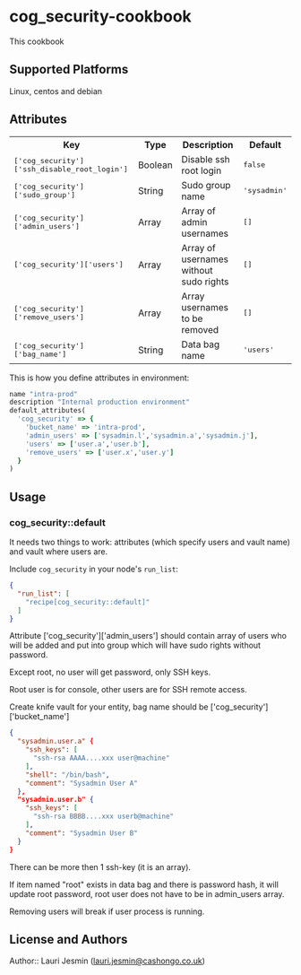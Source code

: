 # cog_security-cookbook

This cookbook
## Supported Platforms

Linux, centos and debian

## Attributes

<table>
  <tr>
    <th>Key</th>
    <th>Type</th>
    <th>Description</th>
    <th>Default</th>
  </tr>
  <tr>
    <td><tt>['cog_security']['ssh_disable_root_login']</tt></td>
    <td>Boolean</td>
    <td>Disable ssh root login </td>
    <td><tt>false</tt></td>
  </tr>
  <tr>
    <td><tt>['cog_security']['sudo_group']</tt></td>
    <td>String</td>
    <td>Sudo group name</td>
    <td><tt>'sysadmin'</tt></td>
  </tr>
  <tr>
    <td><tt>['cog_security']['admin_users']</tt></td>
    <td>Array</td>
    <td>Array of admin usernames</td>
    <td><tt>[]</tt></td>
  </tr>
  <tr>
    <td><tt>['cog_security']['users']</tt></td>
    <td>Array</td>
    <td>Array of usernames without sudo rights</td>
    <td><tt>[]</tt></td>
  </tr>
  <tr>
    <td><tt>['cog_security']['remove_users']</tt></td>
    <td>Array</td>
    <td>Array usernames to be removed</td>
    <td><tt>[]</tt></td>
  </tr>
  <tr>
    <td><tt>['cog_security']['bag_name']</tt></td>
    <td>String</td>
    <td>Data bag name</td>
    <td><tt>'users'</tt></td>
  </tr>
</table>

This is how you define attributes in environment:

```ruby
name "intra-prod"
description "Internal production environment"
default_attributes(
  'cog_security' => {
    'bucket_name' => 'intra-prod',
    'admin_users' => ['sysadmin.l','sysadmin.a','sysadmin.j'],
    'users' => ['user.a','user.b'],
    'remove_users' => ['user.x','user.y']
  }
)

```
## Usage

### cog_security::default

It needs two things to work: attributes (which specify users and vault name) and
vault where users are.

Include `cog_security` in your node's `run_list`:

```json
{
  "run_list": [
    "recipe[cog_security::default]"
  ]
}
```
Attribute ['cog_security']['admin_users'] should contain array of users who
will be added and put into group which will have sudo rights without password.

Except root, no user will get password, only SSH keys.

Root user is for console, other users are for SSH remote access.

Create knife vault for your entity, bag name should be ['cog_security']['bucket_name']

```json
{
  "sysadmin.user.a" {
    "ssh_keys": [
      "ssh-rsa AAAA....xxx user@machine"
    ],
    "shell": "/bin/bash",
    "comment": "Sysadmin User A"
  },
  "sysadmin.user.b" {
    "ssh_keys": [
      "ssh-rsa BBBB....xxx userb@machine"
    ],
    "comment": "Sysadmin User B"
  }
}
```

There can be more then 1 ssh-key (it is an array).

If item named "root" exists in data bag and there is password hash, it will update
root password, root user does not have to be in admin_users array.

Removing users will break if user process is running.

## License and Authors

Author:: Lauri Jesmin (<lauri.jesmin@cashongo.co.uk>)
